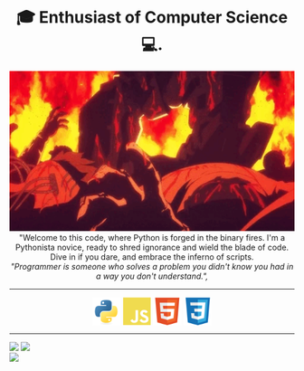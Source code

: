 <div align = "center">
      <h1 >🎓 Enthusiast of Computer Science 💻.<br></h1>
                    <img src="giphy.gif" width="1000px>
</div>  
<div>
      <h3 align = "center">"Welcome to this code, where Python is forged in the binary fires. I'm a Pythonista novice, ready to shred ignorance and wield the blade of code. Dive in if you dare, and embrace the inferno of scripts.<br>
      <i>"Programmer is someone who solves a problem you didn't know you had in a way you don't understand.",</i></h3>
</div>

<hr>

<div align = "center">
      <img align="center" height="50" width="50" src="https://raw.githubusercontent.com/devicons/devicon/master/icons/python/python-original.svg">
      <img align="center" height="50" width="50" src="https://raw.githubusercontent.com/devicons/devicon/master/icons/javascript/javascript-plain.svg">
      <img align="center" height="50" width="50" src="https://raw.githubusercontent.com/devicons/devicon/master/icons/html5/html5-original.svg">
      <img align="center" height="50" width="50" src="https://raw.githubusercontent.com/devicons/devicon/master/icons/css3/css3-original.svg">
</div>

<hr>

<div align = "left">
      <a href="https://www.instagram.com/_efebo/" target="_blank"><img src="https://img.shields.io/badge/-Instagram-%23E4405F?style=for-the-badge&logo=instagram&logoColor=white" target="_blank"></a>
        <a href="https://www.linkedin.com/in/efebo-virtualis" target="_blank"><img src="https://img.shields.io/badge/-LinkedIn-%230077B5?style=for-the-badge&logo=linkedin&logoColor=white" target="_blank"></a> 

</div>
<picture />
  <source
    srcset="https://github-readme-stats.vercel.app/api?username=the-efebo&show_icons=true&theme=aura"
    media="(prefers-color-scheme: dark)"
  />
  <source
    srcset="https://github-readme-stats.vercel.app/api?username=anuraghazra&show_icons=true"
    media="(prefers-color-scheme: dark), (prefers-color-scheme:dark)"
  />
  <img src="https://github-readme-stats.vercel.app/api?username=anuraghazra&show_icons=true" />
</picture>
